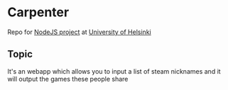 Carpenter
=========

Repo for [NodeJS project](https://github.com/tuhoojabotti/NodeJS-ohjelmointiprojekti-k2014) at [University of Helsinki](https://www.cs.helsinki.fi/)

## Topic

It's an webapp which allows you to input a list of steam nicknames and it will output the games these people share
